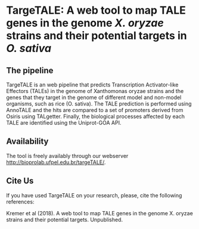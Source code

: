 
# TargeTALE: A web tool to map TALE genes in the genome *X. oryzae* strains and their potential targets in *O. sativa*


## The pipeline

TargeTALE is an web pipeline that predicts Transcription Activator-like Effectors (TALEs) in the genome of Xanthomonas oryzae strains and the genes that they target in the genome of different model and non-model organisms, such as rice (O. sativa). The TALE prediction is performed using AnnoTALE and the hits are compared to a set of promoters derived from Osiris using TALgetter. Finally, the biological processes affected by each TALE are identified using the Uniprot-GOA API.

## Availability

The tool is freely availably through our webserver http://bioprolab.ufpel.edu.br/targeTALE/.

## Cite Us

If you have used TargeTALE on your research, please, cite the following references:

Kremer et al (2018). A web tool to map TALE genes in the genome X. oryzae strains and their potential targets. Unpublished.
